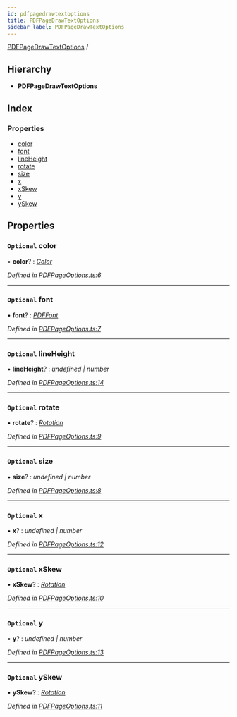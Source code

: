 ```yaml
---
id: pdfpagedrawtextoptions
title: PDFPageDrawTextOptions
sidebar_label: PDFPageDrawTextOptions
---
```


[PDFPageDrawTextOptions](pdfpagedrawtextoptions.md) /

## Hierarchy

* **PDFPageDrawTextOptions**

## Index

### Properties

* [color](pdfpagedrawtextoptions.md#optional-color)
* [font](pdfpagedrawtextoptions.md#optional-font)
* [lineHeight](pdfpagedrawtextoptions.md#optional-lineheight)
* [rotate](pdfpagedrawtextoptions.md#optional-rotate)
* [size](pdfpagedrawtextoptions.md#optional-size)
* [x](pdfpagedrawtextoptions.md#optional-x)
* [xSkew](pdfpagedrawtextoptions.md#optional-xskew)
* [y](pdfpagedrawtextoptions.md#optional-y)
* [ySkew](pdfpagedrawtextoptions.md#optional-yskew)

## Properties

### `Optional` color

• **color**? : *[Color](../index.md#color)*

*Defined in [PDFPageOptions.ts:6](https://github.com/Hopding/pdf-lib/blob/14e8645/src/api/PDFPageOptions.ts#L6)*

___

### `Optional` font

• **font**? : *[PDFFont](../classes/pdffont.md)*

*Defined in [PDFPageOptions.ts:7](https://github.com/Hopding/pdf-lib/blob/14e8645/src/api/PDFPageOptions.ts#L7)*

___

### `Optional` lineHeight

• **lineHeight**? : *undefined | number*

*Defined in [PDFPageOptions.ts:14](https://github.com/Hopding/pdf-lib/blob/14e8645/src/api/PDFPageOptions.ts#L14)*

___

### `Optional` rotate

• **rotate**? : *[Rotation](../index.md#rotation)*

*Defined in [PDFPageOptions.ts:9](https://github.com/Hopding/pdf-lib/blob/14e8645/src/api/PDFPageOptions.ts#L9)*

___

### `Optional` size

• **size**? : *undefined | number*

*Defined in [PDFPageOptions.ts:8](https://github.com/Hopding/pdf-lib/blob/14e8645/src/api/PDFPageOptions.ts#L8)*

___

### `Optional` x

• **x**? : *undefined | number*

*Defined in [PDFPageOptions.ts:12](https://github.com/Hopding/pdf-lib/blob/14e8645/src/api/PDFPageOptions.ts#L12)*

___

### `Optional` xSkew

• **xSkew**? : *[Rotation](../index.md#rotation)*

*Defined in [PDFPageOptions.ts:10](https://github.com/Hopding/pdf-lib/blob/14e8645/src/api/PDFPageOptions.ts#L10)*

___

### `Optional` y

• **y**? : *undefined | number*

*Defined in [PDFPageOptions.ts:13](https://github.com/Hopding/pdf-lib/blob/14e8645/src/api/PDFPageOptions.ts#L13)*

___

### `Optional` ySkew

• **ySkew**? : *[Rotation](../index.md#rotation)*

*Defined in [PDFPageOptions.ts:11](https://github.com/Hopding/pdf-lib/blob/14e8645/src/api/PDFPageOptions.ts#L11)*